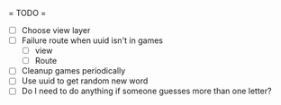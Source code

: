  = TODO =
* [ ] Choose view layer
* [ ] Failure route when uuid isn't in games
  * [ ] view
  * [ ] Route
* [ ] Cleanup games periodically
* [ ] Use uuid to get random new word
* [ ] Do I need to do anything if someone guesses more than one letter?
